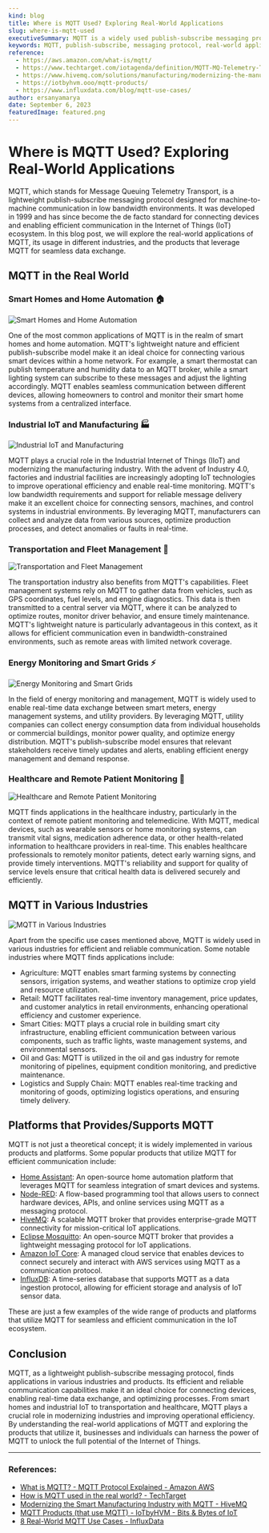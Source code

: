 ```yaml
---
kind: blog
title: Where is MQTT Used? Exploring Real-World Applications
slug: where-is-mqtt-used
executiveSummary: MQTT is a widely used publish-subscribe messaging protocol that finds applications in various industries and products. This blog post explores the real-world use cases of MQTT, its role in different industries, and the products that utilize MQTT for efficient communication.
keywords: MQTT, publish-subscribe, messaging protocol, real-world applications, industries, products
reference: 
  - https://aws.amazon.com/what-is/mqtt/
  - https://www.techtarget.com/iotagenda/definition/MQTT-MQ-Telemetry-Transport
  - https://www.hivemq.com/solutions/manufacturing/modernizing-the-manufacturing-industry/
  - https://iotbyhvm.ooo/mqtt-products/
  - https://www.influxdata.com/blog/mqtt-use-cases/
author: ersanyamarya
date: September 6, 2023
featuredImage: featured.png
---
```


# Where is MQTT Used? Exploring Real-World Applications

MQTT, which stands for Message Queuing Telemetry Transport, is a lightweight publish-subscribe messaging protocol designed for machine-to-machine communication in low bandwidth environments. It was developed in 1999 and has since become the de facto standard for connecting devices and enabling efficient communication in the Internet of Things (IoT) ecosystem. In this blog post, we will explore the real-world applications of MQTT, its usage in different industries, and the products that leverage MQTT for seamless data exchange.

## MQTT in the Real World

### Smart Homes and Home Automation 🏠

![Smart Homes and Home Automation](./home-automation-systems.png)

One of the most common applications of MQTT is in the realm of smart homes and home automation. MQTT's lightweight nature and efficient publish-subscribe model make it an ideal choice for connecting various smart devices within a home network. For example, a smart thermostat can publish temperature and humidity data to an MQTT broker, while a smart lighting system can subscribe to these messages and adjust the lighting accordingly. MQTT enables seamless communication between different devices, allowing homeowners to control and monitor their smart home systems from a centralized interface.

### Industrial IoT and Manufacturing 🏭

![Industrial IoT and Manufacturing](./industrial-iot.png)

MQTT plays a crucial role in the Industrial Internet of Things (IIoT) and modernizing the manufacturing industry. With the advent of Industry 4.0, factories and industrial facilities are increasingly adopting IoT technologies to improve operational efficiency and enable real-time monitoring. MQTT's low bandwidth requirements and support for reliable message delivery make it an excellent choice for connecting sensors, machines, and control systems in industrial environments. By leveraging MQTT, manufacturers can collect and analyze data from various sources, optimize production processes, and detect anomalies or faults in real-time.

### Transportation and Fleet Management 🚚

![Transportation and Fleet Management](./fleet-management.png)

The transportation industry also benefits from MQTT's capabilities. Fleet management systems rely on MQTT to gather data from vehicles, such as GPS coordinates, fuel levels, and engine diagnostics. This data is then transmitted to a central server via MQTT, where it can be analyzed to optimize routes, monitor driver behavior, and ensure timely maintenance. MQTT's lightweight nature is particularly advantageous in this context, as it allows for efficient communication even in bandwidth-constrained environments, such as remote areas with limited network coverage.

### Energy Monitoring and Smart Grids ⚡️

![Energy Monitoring and Smart Grids](./smart-grid.png)

In the field of energy monitoring and management, MQTT is widely used to enable real-time data exchange between smart meters, energy management systems, and utility providers. By leveraging MQTT, utility companies can collect energy consumption data from individual households or commercial buildings, monitor power quality, and optimize energy distribution. MQTT's publish-subscribe model ensures that relevant stakeholders receive timely updates and alerts, enabling efficient energy management and demand response.

### Healthcare and Remote Patient Monitoring 🏥

![Healthcare and Remote Patient Monitoring](./remote-patient-monitoring.png)

MQTT finds applications in the healthcare industry, particularly in the context of remote patient monitoring and telemedicine. With MQTT, medical devices, such as wearable sensors or home monitoring systems, can transmit vital signs, medication adherence data, or other health-related information to healthcare providers in real-time. This enables healthcare professionals to remotely monitor patients, detect early warning signs, and provide timely interventions. MQTT's reliability and support for quality of service levels ensure that critical health data is delivered securely and efficiently.

## MQTT in Various Industries

![MQTT in Various Industries](./mqtt-in-various-industries.png)

Apart from the specific use cases mentioned above, MQTT is widely used in various industries for efficient and reliable communication. Some notable industries where MQTT finds applications include:

- Agriculture: MQTT enables smart farming systems by connecting sensors, irrigation systems, and weather stations to optimize crop yield and resource utilization.
- Retail: MQTT facilitates real-time inventory management, price updates, and customer analytics in retail environments, enhancing operational efficiency and customer experience.
- Smart Cities: MQTT plays a crucial role in building smart city infrastructure, enabling efficient communication between various components, such as traffic lights, waste management systems, and environmental sensors.
- Oil and Gas: MQTT is utilized in the oil and gas industry for remote monitoring of pipelines, equipment condition monitoring, and predictive maintenance.
- Logistics and Supply Chain: MQTT enables real-time tracking and monitoring of goods, optimizing logistics operations, and ensuring timely delivery.

## Platforms that Provides/Supports MQTT

MQTT is not just a theoretical concept; it is widely implemented in various products and platforms. Some popular products that utilize MQTT for efficient communication include:

- <a href="https://www.home-assistant.io/" target="_blank">Home Assistant</a>: An open-source home automation platform that leverages MQTT for seamless integration of smart devices and systems.
- <a href="https://nodered.org/" target="_blank">Node-RED</a>: A flow-based programming tool that allows users to connect hardware devices, APIs, and online services using MQTT as a messaging protocol.
- <a href="https://www.hivemq.com/" target="_blank">HiveMQ</a>: A scalable MQTT broker that provides enterprise-grade MQTT connectivity for mission-critical IoT applications.
- <a href="https://mosquitto.org/" target="_blank">Eclipse Mosquitto</a>: An open-source MQTT broker that provides a lightweight messaging protocol for IoT applications.
- <a href="https://aws.amazon.com/iot-core/" target="_blank">Amazon IoT Core</a>: A managed cloud service that enables devices to connect securely and interact with AWS services using MQTT as a communication protocol.
- <a href="https://www.influxdata.com/lp/influxdb-database/?utm_term=influxdb" target="_blank">InfluxDB</a>: A time-series database that supports MQTT as a data ingestion protocol, allowing for efficient storage and analysis of IoT sensor data.


These are just a few examples of the wide range of products and platforms that utilize MQTT for seamless and efficient communication in the IoT ecosystem.

## Conclusion

MQTT, as a lightweight publish-subscribe messaging protocol, finds applications in various industries and products. Its efficient and reliable communication capabilities make it an ideal choice for connecting devices, enabling real-time data exchange, and optimizing processes. From smart homes and industrial IoT to transportation and healthcare, MQTT plays a crucial role in modernizing industries and improving operational efficiency. By understanding the real-world applications of MQTT and exploring the products that utilize it, businesses and individuals can harness the power of MQTT to unlock the full potential of the Internet of Things.

---
### References:
- <a href="https://aws.amazon.com/what-is/mqtt/" target="_blank">What is MQTT? - MQTT Protocol Explained - Amazon AWS</a>
- <a href="https://www.techtarget.com/iotagenda/definition/MQTT-MQ-Telemetry-Transport" target="_blank">How is MQTT used in the real world? - TechTarget</a>
- <a href="https://www.hivemq.com/solutions/manufacturing/modernizing-the-manufacturing-industry/" target="_blank">Modernizing the Smart Manufacturing Industry with MQTT - HiveMQ</a>
- <a href="https://iotbyhvm.ooo/mqtt-products/" target="_blank">MQTT Products (that use MQTT) - IoTbyHVM - Bits & Bytes of IoT</a>
- <a href="https://www.influxdata.com/blog/mqtt-use-cases/" target="_blank">8 Real-World MQTT Use Cases - InfluxData</a>